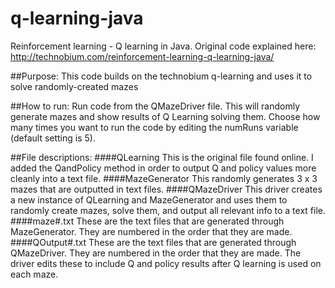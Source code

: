 # q-learning-java
Reinforcement learning - Q learning in Java. Original code explained here: http://technobium.com/reinforcement-learning-q-learning-java/

##Purpose:
This code builds on the technobium q-learning and uses it to solve randomly-created mazes

##How to run:
Run code from the QMazeDriver file. This will randomly generate mazes and show results of Q Learning solving them.
Choose how many times you want to run the code by editing the numRuns variable (default setting is 5).

##File descriptions:
####QLearning
This is the original file found online. I added the QandPolicy method in order to output Q and policy values
more cleanly into a text file.
####MazeGenerator
This randomly generates 3 x 3 mazes that are outputted in text files.
####QMazeDriver
This driver creates a new instance of QLearning and MazeGenerator and uses them to randomly create mazes, solve them,
and output all relevant info to a text file.
####maze#.txt
These are the text files that are generated through MazeGenerator. They are numbered in the order that they are made.
####QOutput#.txt
These are the text files that are generated through QMazeDriver. They are numbered in the order that they are made.
The driver edits these to include Q and policy results after Q learning is used on each maze.
